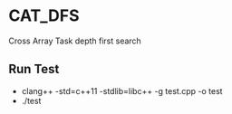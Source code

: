 # CAT_DFS
Cross Array Task depth first search

## Run Test
* clang++ -std=c++11 -stdlib=libc++ -g test.cpp -o test
* ./test
